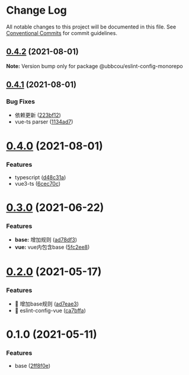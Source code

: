 # Change Log

All notable changes to this project will be documented in this file.
See [Conventional Commits](https://conventionalcommits.org) for commit guidelines.

## [0.4.2](https://github.com/ubbcou/eslint-config/compare/v0.4.1...v0.4.2) (2021-08-01)

**Note:** Version bump only for package @ubbcou/eslint-config-monorepo





## [0.4.1](https://github.com/ubbcou/eslint-config/compare/v0.4.0...v0.4.1) (2021-08-01)


### Bug Fixes

* 依赖更新 ([223bf12](https://github.com/ubbcou/eslint-config/commit/223bf129016a76ee73d5b38443872e394691b1fa))
* vue-ts parser ([1134ad7](https://github.com/ubbcou/eslint-config/commit/1134ad7e1af7eea25f89675f8db67186f57e51aa))





# [0.4.0](https://github.com/ubbcou/eslint-config/compare/v0.3.0...v0.4.0) (2021-08-01)


### Features

* typescript ([d48c31a](https://github.com/ubbcou/eslint-config/commit/d48c31acd4c429b747ab5100a53eab789b1c5f8d))
* vue3-ts ([6cec70c](https://github.com/ubbcou/eslint-config/commit/6cec70c1e46fb2dbc71ca64f6fef91aa0d619ee9))





# [0.3.0](https://github.com/ubbcou/eslint-config/compare/v0.2.0...v0.3.0) (2021-06-22)


### Features

* **base:** 增加规则 ([ad78df3](https://github.com/ubbcou/eslint-config/commit/ad78df3df01e48e824d3df5b79fc1522bd60d7a1))
* **vue:** vue内包含base ([5fc2ee8](https://github.com/ubbcou/eslint-config/commit/5fc2ee8ba78454f3cdff24a9f5661987843b0850))





# [0.2.0](https://github.com/ubbcou/eslint-config/compare/v0.1.0...v0.2.0) (2021-05-17)


### Features

* 🎸 增加base规则 ([ad7eae3](https://github.com/ubbcou/eslint-config/commit/ad7eae36bff630d5f0f8dc940e5c3fa0a1623ad1))
* 🎸 eslint-config-vue ([ca7bffa](https://github.com/ubbcou/eslint-config/commit/ca7bffa28456ca995cab709c041cce3ab7cdc062))





# 0.1.0 (2021-05-11)


### Features

* base ([2ff8f0e](https://github.com/ubbcou/eslint-config/commit/2ff8f0eea4806d280c5dd8f807f1bc60fc823843))
